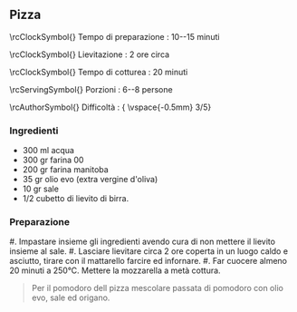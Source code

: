 ## Pizza

\rcClockSymbol{} Tempo di preparazione
: 10--15 minuti 

\rcClockSymbol{} Lievitazione
: 2 ore circa

\rcClockSymbol{} Tempo di cotturea
: 20 minuti

\rcServingSymbol{} Porzioni
: 6--8 persone

\rcAuthorSymbol{} Difficoltà
: { \vspace{-0.5mm} 3/5}

### Ingredienti

- 300 ml acqua 
- 300 gr farina 00
- 200 gr farina manitoba
- 35 gr olio evo (extra vergine d'oliva)
- 10 gr sale
- 1/2 cubetto di lievito di birra.


### Preparazione
#. Impastare insieme gli ingredienti avendo cura di non mettere il lievito insieme al sale.
#. Lasciare lievitare circa 2 ore coperta in un luogo caldo e asciutto, tirare con il mattarello farcire ed infornare. 
#. Far cuocere almeno 20 minuti a 250°C. Mettere la mozzarella a metà cottura.

> Per il pomodoro dell pizza mescolare passata di pomodoro con olio evo, sale ed origano.